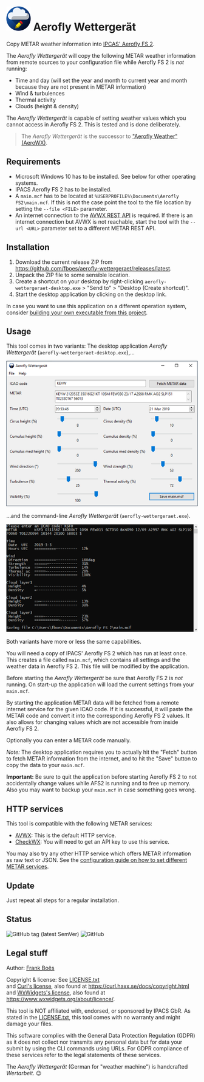 ![](docs/favicon-64x64.png) Aerofly Wettergerät
================================================

Copy METAR weather information into [IPCAS' Aerofly FS 2](https://www.aerofly.com/).

The <i>Aerofly Wettergerät</i> will copy the following METAR weather information from remote sources to your configuration file while Aerofly FS 2 is _not_ running:

* Time and day (will set the year and month to current year and month because they are not present in METAR information)
* Wind & turbulences
* Thermal activity
* Clouds (height & density)

The <i>Aerofly Wettergerät</i> is capable of setting weather values which you cannot access in Aerofly FS 2. This is tested and is done deliberately.

> The <i>Aerofly Wettergerät</i> is the successor to ["Aerofly Weather" (AeroWX)](https://github.com/fboes/aerofly-weather/).

Requirements
------------

* Microsoft Windows 10 has to be installed. See below for other operating systems.
* IPACS Aerofly FS 2 has to be installed.
* A `main.mcf` has to be located at `%USERPROFILE%\Documents\Aerofly FS2\main.mcf`. If this is not the case point the tool to the file location by setting the `--file <FILE>` parameter.
* An internet connection to the [AVWX REST API](http://avwx.rest/) is required. If there is an internet connection but AVWX is not reachable, start the tool with the `--url <URL>` parameter set to a different METAR REST API.

Installation
------------

1. Download the current release ZIP from https://github.com/fboes/aerofly-wettergeraet/releases/latest.
2. Unpack the ZIP file to some sensible location.
3. Create a shortcut on your desktop by right-clicking `aerofly-wettergeraet-desktop.exe` > "Send to" > "Desktop (Create shortcut)".
3. Start the desktop application by clicking on the desktop link.

In case you want to use this application on a different operation system, consider [building your own executable from this project](CONTRIBUTING.md).

Usage
-----

This tool comes in two variants: The desktop application <i>Aerofly Wettergerät</i> (`aerofly-wettergeraet-desktop.exe`),…

![Aerofly Wettergerät Desktop Application](docs/aerofly-wx-desktop.png)

…and the command-line <i>Aerofly Wettergerät</i> (`aerofly-wettergeraet.exe`).

![Aerofly Wettergerät Command Line Application](docs/aerofly-wx-cli.png)

Both variants have more or less the same capabilities.

You will need a copy of IPACS' Aerofly FS 2 which has run at least once. This creates a file called `main.mcf`, which contains all settings and the weather data in Aerofly FS 2. This file will be modified by the application.

Before starting the <i>Aerofly Wettergerät</i> be sure that Aerofly FS 2 is _not_ running. On start-up the application will load the current settings from your `main.mcf`.

By starting the application METAR data will be fetched from a remote internet service for the given ICAO code. If it is successful, it will paste the METAR code and convert it into the corresponding Aerofly FS 2 values. It also allows for changing values which are not accessible from inside Aerofly FS 2.

Optionally you can enter a METAR code manually.

_Note:_ The desktop application requires you to actually hit the "Fetch" button to fetch METAR information from the internet, and to hit the "Save" button to copy the data to your `main.mcf`.

**Important:** Be sure to quit the application before starting Aerofly FS 2 to not accidentally change values while AFS2 is running and to free up memory. Also you may want to backup your `main.mcf` in case something goes wrong.

HTTP services
-------------

This tool is compatible with the following METAR services:

* [AVWX](http://avwx.rest/): This is the default HTTP service.
* [CheckWX](https://www.checkwx.com/): You will need to get an API key to use this service.

You may also try any other HTTP service which offers METAR information as raw text or JSON. See the [configuration guide on how to set different METAR services](docs/configuration.md).

Update
------

Just repeat all steps for a regular installation.

Status
-------

![GitHub tag (latest SemVer)](https://img.shields.io/github/tag/fboes/aerofly-wettergeraet.svg)
![GitHub](https://img.shields.io/github/license/fboes/aerofly-wettergeraet.svg)

Legal stuff
-----------

Author: [Frank Boës](https://3960.org)

Copyright & license: See [LICENSE.txt](LICENSE.txt)  
and [Curl's license](docs/LICENSE-curl.txt), also found at https://curl.haxx.se/docs/copyright.html  
and [WxWidgets's license](docs/LICENSE-wxwidgets.txt), also found at https://www.wxwidgets.org/about/licence/.

This tool is NOT affiliated with, endorsed, or sponsored by IPACS GbR. As stated in the [LICENSE.txt](LICENSE.txt), this tool comes with no warranty and might damage your files.

This software complies with the General Data Protection Regulation (GDPR) as it does not collect nor transmits any personal data but for data your submit by using the CLI commands using URLs. For GDPR compliance of these services refer to the legal statements of these services.

The <i>Aerofly Wettergerät</i> (German for "weather machine") is handcrafted <i>Wertarbeit</i>. 😉
